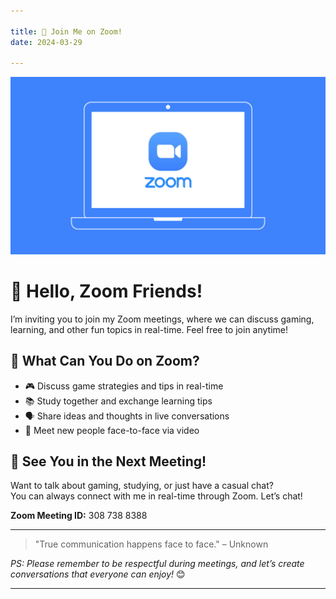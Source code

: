 ```yaml
---

title: 🎥 Join Me on Zoom!  
date: 2024-03-29  

---
```

![featured image](./featured.jpg)
# 👋 Hello, Zoom Friends!

I’m inviting you to join my Zoom meetings, where we can discuss gaming, learning, and other fun topics in real-time. Feel free to join anytime!

<!--more-->

## 🌟 What Can You Do on Zoom?

- 🎮 Discuss game strategies and tips in real-time  
- 📚 Study together and exchange learning tips  
- 🗣️ Share ideas and thoughts in live conversations  
- 🤝 Meet new people face-to-face via video

## 💬 See You in the Next Meeting!

Want to talk about gaming, studying, or just have a casual chat?  
You can always connect with me in real-time through Zoom. Let’s chat!

**Zoom Meeting ID:** 308 738 8388

---

> "True communication happens face to face." – Unknown

<!--more-->

*PS: Please remember to be respectful during meetings, and let’s create conversations that everyone can enjoy!* 😊

---
